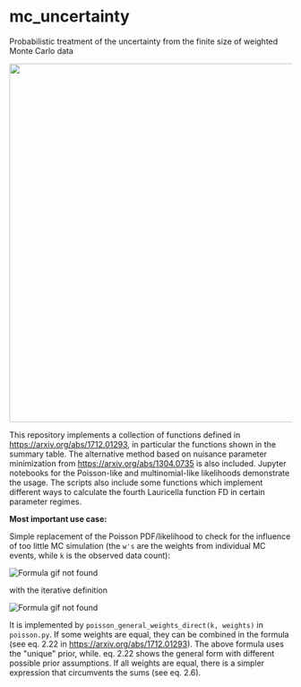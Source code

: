 # mc_uncertainty


Probabilistic treatment of the uncertainty from the finite size of weighted Monte Carlo data

<img src="https://github.com/thoglu/mc_uncertainty/raw/master/img/2sec_small.gif" width="640">

This repository implements a collection of functions defined in https://arxiv.org/abs/1712.01293, in particular the functions
shown in the summary table. The alternative method based on nuisance parameter minimization from https://arxiv.org/abs/1304.0735 is also included. Jupyter notebooks for the Poisson-like and multinomial-like likelihoods demonstrate the usage. The scripts also include some functions which implement different ways to calculate the fourth Lauricella function FD in certain parameter regimes.

**Most important use case:**

Simple replacement of the Poisson PDF/likelihood to check for the influence of too little MC simulation (the `w's` are the weights from individual MC events, while `k` is the observed data count):

![Formula gif not found](https://github.com/thoglu/mc_uncertainty/raw/master/img/finite_poisson.gif)

with the iterative definition

![Formula gif not found](https://github.com/thoglu/mc_uncertainty/raw/master/img/iterative_sum_expl.gif)

It is implemented by `poisson_general_weights_direct(k, weights)` in `poisson.py`.
If some weights are equal, they can be combined in the formula (see eq. 2.22 in https://arxiv.org/abs/1712.01293). The above formula uses the "unique" prior, while. eq. 2.22 shows the general form with different possible prior assumptions. If all weights are equal, there
is a simpler expression that circumvents the sums (see eq. 2.6).

